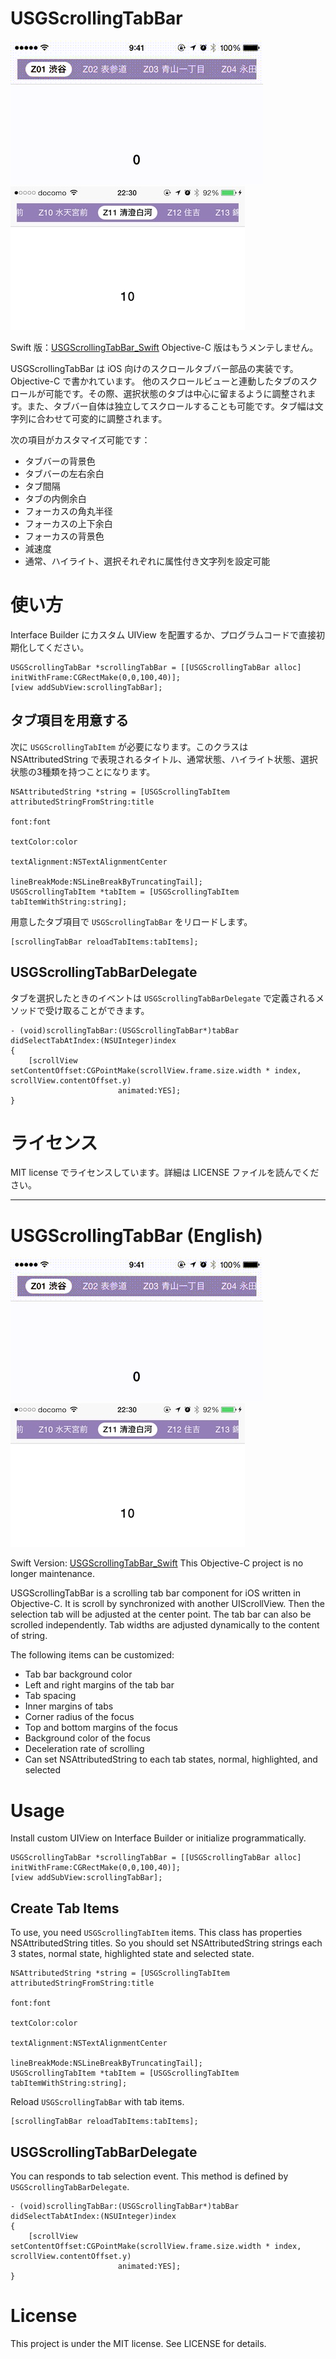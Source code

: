 # USGScrollingTabBar

![animation](./sample.gif) ![screenshot](./screenshot.jpg)

Swift 版：[USGScrollingTabBar_Swift](https://github.com/usagimaru/USGScrollingTabBar_Swift)
Objective-C 版はもうメンテしません。

USGScrollingTabBar は iOS 向けのスクロールタブバー部品の実装です。Objective-C で書かれています。
他のスクロールビューと連動したタブのスクロールが可能です。その際、選択状態のタブは中心に留まるように調整されます。また、タブバー自体は独立してスクロールすることも可能です。タブ幅は文字列に合わせて可変的に調整されます。

次の項目がカスタマイズ可能です：

- タブバーの背景色
- タブバーの左右余白
- タブ間隔
- タブの内側余白
- フォーカスの角丸半径
- フォーカスの上下余白
- フォーカスの背景色
- 減速度
- 通常、ハイライト、選択それぞれに属性付き文字列を設定可能

# 使い方

Interface Builder にカスタム UIView を配置するか、プログラムコードで直接初期化してください。

```objc
USGScrollingTabBar *scrollingTabBar = [[USGScrollingTabBar alloc] initWithFrame:CGRectMake(0,0,100,40)];
[view addSubView:scrollingTabBar];
```

## タブ項目を用意する

次に `USGScrollingTabItem` が必要になります。このクラスは NSAttributedString で表現されるタイトル、通常状態、ハイライト状態、選択状態の3種類を持つことになります。

```objc
NSAttributedString *string = [USGScrollingTabItem attributedStringFromString:title
																		font:font
																   textColor:color
															   textAlignment:NSTextAlignmentCenter
															   lineBreakMode:NSLineBreakByTruncatingTail];
USGScrollingTabItem *tabItem = [USGScrollingTabItem tabItemWithString:string];
```

用意したタブ項目で `USGScrollingTabBar` をリロードします。
```objc
[scrollingTabBar reloadTabItems:tabItems];
```

## USGScrollingTabBarDelegate

タブを選択したときのイベントは `USGScrollingTabBarDelegate` で定義されるメソッドで受け取ることができます。

```objc
- (void)scrollingTabBar:(USGScrollingTabBar*)tabBar didSelectTabAtIndex:(NSUInteger)index
{
	[scrollView setContentOffset:CGPointMake(scrollView.frame.size.width * index, scrollView.contentOffset.y)
						animated:YES];
}
```

# ライセンス

MIT license でライセンスしています。詳細は LICENSE ファイルを読んでください。


----

# USGScrollingTabBar (English)

![animation](./sample.gif) ![screenshot](./screenshot.jpg)

Swift Version: [USGScrollingTabBar_Swift](https://github.com/usagimaru/USGScrollingTabBar_Swift)
This Objective-C project is no longer maintenance.

USGScrollingTabBar is a scrolling tab bar component for iOS written in Objective-C.
It is scroll by synchronized with another UIScrollView. Then the selection tab will be adjusted at the center point.
The tab bar can also be scrolled independently. Tab widths are adjusted dynamically to the content of string.

The following items can be customized:

- Tab bar background color
- Left and right margins of the tab bar
- Tab spacing
- Inner margins of tabs
- Corner radius of the focus
- Top and bottom margins of the focus
- Background color of the focus
- Deceleration rate of scrolling
- Can set NSAttributedString to each tab states, normal, highlighted, and selected

# Usage

Install custom UIView on Interface Builder or initialize programmatically.

```objc
USGScrollingTabBar *scrollingTabBar = [[USGScrollingTabBar alloc] initWithFrame:CGRectMake(0,0,100,40)];
[view addSubView:scrollingTabBar];
```

## Create Tab Items

To use, you need `USGScrollingTabItem` items. This class has properties NSAttributedString titles. So you should set NSAttributedString strings each 3 states, normal state, highlighted state and selected state.

```objc
NSAttributedString *string = [USGScrollingTabItem attributedStringFromString:title
																		font:font
																   textColor:color
															   textAlignment:NSTextAlignmentCenter
															   lineBreakMode:NSLineBreakByTruncatingTail];
USGScrollingTabItem *tabItem = [USGScrollingTabItem tabItemWithString:string];
```

Reload `USGScrollingTabBar` with tab items.
```objc
[scrollingTabBar reloadTabItems:tabItems];
```

## USGScrollingTabBarDelegate

You can responds to tab selection event. This method is defined by `USGScrollingTabBarDelegate`.

```objc
- (void)scrollingTabBar:(USGScrollingTabBar*)tabBar didSelectTabAtIndex:(NSUInteger)index
{
	[scrollView setContentOffset:CGPointMake(scrollView.frame.size.width * index, scrollView.contentOffset.y)
						animated:YES];
}
```

# License

This project is under the MIT license. See LICENSE for details.
